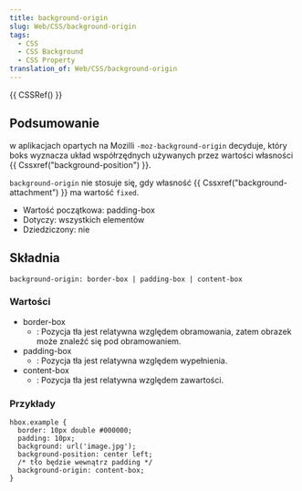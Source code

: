 ```yaml
---
title: background-origin
slug: Web/CSS/background-origin
tags:
  - CSS
  - CSS Background
  - CSS Property
translation_of: Web/CSS/background-origin
---
```

{{ CSSRef() }}

## Podsumowanie

w aplikacjach opartych na Mozilli `-moz-background-origin` decyduje, który boks wyznacza układ współrzędnych używanych przez wartości własności {{ Cssxref("background-position") }}.

`background-origin` nie stosuje się, gdy własność {{ Cssxref("background-attachment") }} ma wartość `fixed`.

- Wartość początkowa: padding-box
- Dotyczy: wszystkich elementów
- Dziedziczony: nie



## Składnia

    background-origin: border-box | padding-box | content-box

### Wartości

- border-box
  - : Pozycja tła jest relatywna względem obramowania, zatem obrazek może znaleźć się pod obramowaniem.
- padding-box
  - : Pozycja tła jest relatywna względem wypełnienia.
- content-box
  - : Pozycja tła jest relatywna względem zawartości.

### Przykłady

    hbox.example {
      border: 10px double #000000;
      padding: 10px;
      background: url('image.jpg');
      background-position: center left;
      /* tło będzie wewnątrz padding */
      background-origin: content-box;
    }
